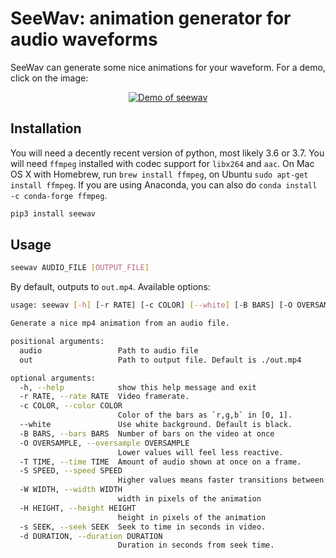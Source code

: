# SeeWav: animation generator for audio waveforms

SeeWav can generate some nice animations for your waveform.
For a demo, click on the image:

<p align="center">
<a href="https://ai.honu.io/misc/seewav.mp4">
<img src="./seewav.png" alt="Demo of seewav"></a></p>

## Installation

You will need a decently recent version of python, most likely 3.6 or 3.7.
You will need `ffmpeg` installed with codec support for `libx264` and `aac`.
On Mac OS X with Homebrew, run `brew install ffmpeg`, on Ubuntu `sudo apt-get install ffmpeg`.
If you are using Anaconda, you can also do `conda install -c conda-forge ffmpeg`.


```bash
pip3 install seewav
```

## Usage


```bash
seewav AUDIO_FILE [OUTPUT_FILE]
```
By default, outputs to `out.mp4`. Available options:

```bash
usage: seewav [-h] [-r RATE] [-c COLOR] [--white] [-B BARS] [-O OVERSAMPLE] [-T TIME] [-S SPEED] [-W WIDTH] [-H HEIGHT] [-s SEEK] [-d DURATION] audio [out]

Generate a nice mp4 animation from an audio file.

positional arguments:
  audio                 Path to audio file
  out                   Path to output file. Default is ./out.mp4

optional arguments:
  -h, --help            show this help message and exit
  -r RATE, --rate RATE  Video framerate.
  -c COLOR, --color COLOR
                        Color of the bars as `r,g,b` in [0, 1].
  --white               Use white background. Default is black.
  -B BARS, --bars BARS  Number of bars on the video at once
  -O OVERSAMPLE, --oversample OVERSAMPLE
                        Lower values will feel less reactive.
  -T TIME, --time TIME  Amount of audio shown at once on a frame.
  -S SPEED, --speed SPEED
                        Higher values means faster transitions between frames.
  -W WIDTH, --width WIDTH
                        width in pixels of the animation
  -H HEIGHT, --height HEIGHT
                        height in pixels of the animation
  -s SEEK, --seek SEEK  Seek to time in seconds in video.
  -d DURATION, --duration DURATION
                        Duration in seconds from seek time.
```
